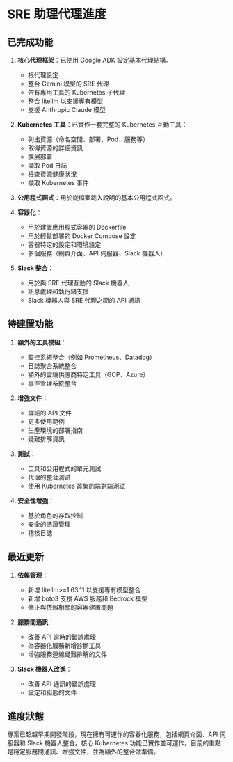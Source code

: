 # SRE 助理代理進度

## 已完成功能

1. **核心代理框架**：已使用 Google ADK 設定基本代理結構。
   - 根代理設定
   - 整合 Gemini 模型的 SRE 代理
   - 帶有專用工具的 Kubernetes 子代理
   - 整合 litellm 以支援專有模型
   - 支援 Anthropic Claude 模型

2. **Kubernetes 工具**：已實作一套完整的 Kubernetes 互動工具：
   - 列出資源（命名空間、部署、Pod、服務等）
   - 取得資源的詳細資訊
   - 擴展部署
   - 擷取 Pod 日誌
   - 檢查資源健康狀況
   - 擷取 Kubernetes 事件

3. **公用程式函式**：用於從檔案載入說明的基本公用程式函式。

4. **容器化**：
   - 用於建置應用程式容器的 Dockerfile
   - 用於輕鬆部署的 Docker Compose 設定
   - 容器特定的設定和環境設定
   - 多個服務（網頁介面、API 伺服器、Slack 機器人）

5. **Slack 整合**：
   - 用於與 SRE 代理互動的 Slack 機器人
   - 訊息處理和執行緒支援
   - Slack 機器人與 SRE 代理之間的 API 通訊

## 待建置功能

1. **額外的工具模組**：
   - 監控系統整合（例如 Prometheus、Datadog）
   - 日誌聚合系統整合
   - 額外的雲端供應商特定工具（GCP、Azure）
   - 事件管理系統整合

2. **增強文件**：
   - 詳細的 API 文件
   - 更多使用範例
   - 生產環境的部署指南
   - 疑難排解資訊

3. **測試**：
   - 工具和公用程式的單元測試
   - 代理的整合測試
   - 使用 Kubernetes 叢集的端對端測試

4. **安全性增強**：
   - 基於角色的存取控制
   - 安全的憑證管理
   - 稽核日誌

## 最近更新

1. **依賴管理**：
   - 新增 litellm>=1.63.11 以支援專有模型整合
   - 新增 boto3 支援 AWS 服務和 Bedrock 模型
   - 修正與依賴相關的容器建置問題

2. **服務間通訊**：
   - 改善 API 逾時的錯誤處理
   - 為容器化服務新增診斷工具
   - 增強服務連線疑難排解的文件

3. **Slack 機器人改進**：
   - 改善 API 通訊的錯誤處理
   - 設定和組態的文件

## 進度狀態

專案已超越早期開發階段，現在擁有可運作的容器化服務，包括網頁介面、API 伺服器和 Slack 機器人整合。核心 Kubernetes 功能已實作並可運作。目前的重點是穩定服務間通訊、增強文件，並為額外的整合做準備。
